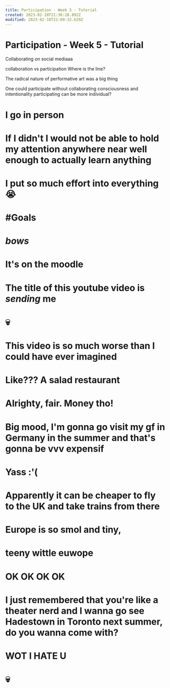 ```yaml
---
title: Participation - Week 5 - Tutorial
created: 2023-02-10T21:36:28.892Z
modified: 2023-02-10T22:09:32.629Z
---
```


# Participation - Week 5 - Tutorial

Collaborating on social mediaaa

collaboration vs participation
Where is the line?

The radical nature of performative art was a big thing

One could participate without collaborating
consciousness and intentionality
participating can be more individual?


# I go in person
# If I didn't I would not be able to hold my attention anywhere near well enough to actually learn anything
# I put so much effort into everything 😭
# #Goals
# *bows*
# It's on the moodle
# The title of this youtube video is *sending* me
# 💀
# This video is so much worse than I could have ever imagined

# Like??? A salad restaurant
# Alrighty, fair. Money tho!
# Big mood, I'm gonna go visit my gf in Germany in the summer and that's gonna be vvv expensif
# Yass :'(
# Apparently it can be cheaper to fly to the UK and take trains from there
# Europe is so smol and tiny, 
# teeny wittle euwope

# OK OK OK OK
# I just remembered that you're like a theater nerd and I wanna go see Hadestown in Toronto next summer, do you wanna come with?
# WOT I HATE U

# 💀

